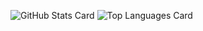![GitHub Stats Card](https://github-readme-stats.vercel.app/api?username=Masamine)
![Top Languages Card](https://github-readme-stats.vercel.app/api/top-langs/?username=Masamine)
